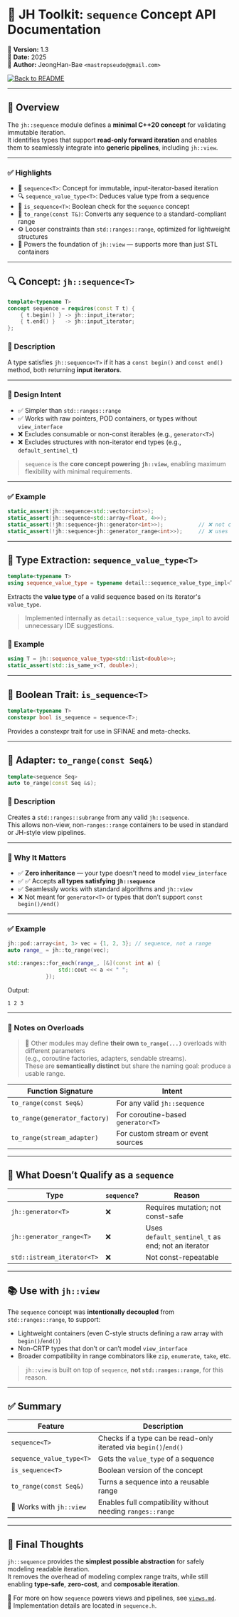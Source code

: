 # 🧩 JH Toolkit: `sequence` Concept API Documentation

📌 **Version:** 1.3  
📅 **Date:** 2025  
👤 **Author:** JeongHan-Bae `<mastropseudo@gmail.com>`

[![Back to README](https://img.shields.io/badge/%20Back%20to%20README-blue?style=for-the-badge)](../README.md)

---

## 🧭 Overview

The `jh::sequence` module defines a **minimal C++20 concept** for validating immutable iteration.  
It identifies types that support **read-only forward iteration** and enables them to seamlessly integrate into **generic pipelines**, including `jh::view`.

---

### ✅ Highlights

- 🧩 `sequence<T>`: Concept for immutable, input-iterator-based iteration
- 🔍 `sequence_value_type<T>`: Deduces value type from a sequence
- 🧠 `is_sequence<T>`: Boolean check for the `sequence` concept
- 🔄 `to_range(const T&)`: Converts any sequence to a standard-compliant range
- ⚙️ Looser constraints than `std::ranges::range`, optimized for lightweight structures
- 🚀 Powers the foundation of `jh::view` — supports more than just STL containers

---

## 🔍 Concept: `jh::sequence<T>`

```c++
template<typename T>
concept sequence = requires(const T t) {
    { t.begin() } -> jh::input_iterator;
    { t.end() }   -> jh::input_iterator;
};
```

### 📌 Description

A type satisfies `jh::sequence<T>` if it has a `const begin()` and `const end()` method, both returning **input iterators**.

---

### 🧠 Design Intent

- ✅ Simpler than `std::ranges::range`
- ✅ Works with raw pointers, POD containers, or types without `view_interface`
- ❌ Excludes consumable or non-const iterables (e.g., `generator<T>`)
- ❌ Excludes structures with non-iterator end types (e.g., `default_sentinel_t`)

> `sequence` is the **core concept powering `jh::view`**, enabling maximum flexibility with minimal requirements.

---

### ✅ Example

```c++
static_assert(jh::sequence<std::vector<int>>);
static_assert(jh::sequence<std::array<float, 4>>);
static_assert(!jh::sequence<jh::generator<int>>);           // ❌ not const-safe
static_assert(!jh::sequence<jh::generator_range<int>>);     // ❌ uses sentinel end
```

---

## 🧬 Type Extraction: `sequence_value_type<T>`

```c++
template<typename T>
using sequence_value_type = typename detail::sequence_value_type_impl<T>::type;
```

Extracts the **value type** of a valid sequence based on its iterator's `value_type`.

> Implemented internally as `detail::sequence_value_type_impl` to avoid unnecessary IDE suggestions.

### 🔎 Example

```c++
using T = jh::sequence_value_type<std::list<double>>;
static_assert(std::is_same_v<T, double>);
```

---

## 🧠 Boolean Trait: `is_sequence<T>`

```c++
template<typename T>
constexpr bool is_sequence = sequence<T>;
```

Provides a constexpr trait for use in SFINAE and meta-checks.

---

## 🔄 Adapter: `to_range(const Seq&)`

```c++
template<sequence Seq>
auto to_range(const Seq &s);
```

### 📌 Description

Creates a `std::ranges::subrange` from any valid `jh::sequence`.  
This allows non-view, non-`ranges::range` containers to be used in standard or JH-style view pipelines.

---

### 🧩 Why It Matters

- ✅ **Zero inheritance** — your type doesn't need to model `view_interface`
- ✅ ✅ Accepts **all types satisfying `jh::sequence`**
- ✅ Seamlessly works with standard algorithms and `jh::view`
- ❌ Not meant for `generator<T>` or types that don’t support `const begin()/end()`

---

### ✅ Example

```c++
jh::pod::array<int, 3> vec = {1, 2, 3}; // sequence, not a range
auto range_ = jh::to_range(vec);

std::ranges::for_each(range_, [&](const int a) {
                std::cout << a << " ";
            });
```

Output:
```
1 2 3
```

---

### 🧠 Notes on Overloads

> 🔀 Other modules may define **their own `to_range(...)`** overloads with different parameters  
> (e.g., coroutine factories, adapters, sendable streams).  
> These are **semantically distinct** but share the naming goal: produce a usable range.

| Function Signature            | Intent                             |
|-------------------------------|------------------------------------|
| `to_range(const Seq&)`        | For any valid `jh::sequence`       |
| `to_range(generator_factory)` | For coroutine-based `generator<T>` |
| `to_range(stream_adapter)`    | For custom stream or event sources |

---

## 🚫 What Doesn’t Qualify as a `sequence`

| Type                       | `sequence`? | Reason                                            |
|----------------------------|-------------|---------------------------------------------------|
| `jh::generator<T>`         | ❌           | Requires mutation; not const-safe                 |
| `jh::generator_range<T>`   | ❌           | Uses `default_sentinel_t` as end; not an iterator |
| `std::istream_iterator<T>` | ❌           | Not const-repeatable                              |

---

## 📚 Use with `jh::view`

The `sequence` concept was **intentionally decoupled** from `std::ranges::range`, to support:

- Lightweight containers (even C-style structs defining a raw array with `begin()`/`end()`)
- Non-CRTP types that don’t or can’t model `view_interface`
- Broader compatibility in range combinators like `zip`, `enumerate`, `take`, etc.

> `jh::view` is built on top of `sequence`, **not `std::ranges::range`**, for this reason.

---

## ✅ Summary

| Feature                  | Description                                                      |
|--------------------------|------------------------------------------------------------------|
| `sequence<T>`            | Checks if a type can be read-only iterated via `begin()`/`end()` |
| `sequence_value_type<T>` | Gets the `value_type` of a sequence                              |
| `is_sequence<T>`         | Boolean version of the concept                                   |
| `to_range(const Seq&)`   | Turns a sequence into a reusable range                           |
| 🤝 Works with `jh::view` | Enables full compatibility without needing `ranges::range`       |

---

## 🚀 Final Thoughts

`jh::sequence` provides the **simplest possible abstraction** for safely modeling readable iteration.  
It removes the overhead of modeling complex range traits, while still enabling **type-safe**, **zero-cost**, and **composable iteration**.

📘 For more on how `sequence` powers views and pipelines, see [`views.md`](views.md).  
📄 Implementation details are located in `sequence.h`.
